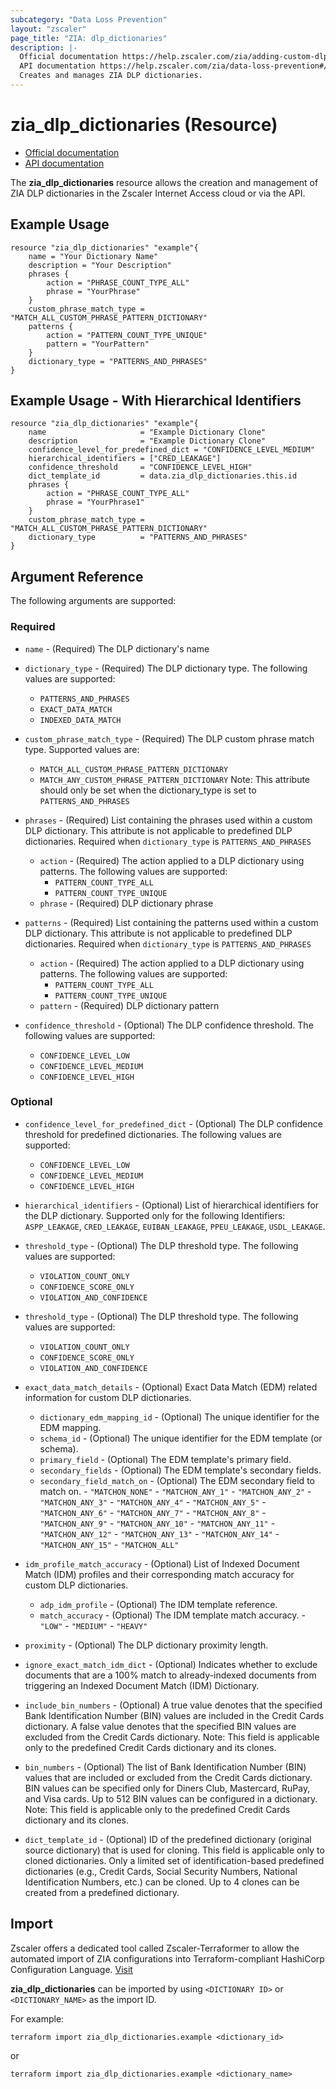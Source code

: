 ```yaml
---
subcategory: "Data Loss Prevention"
layout: "zscaler"
page_title: "ZIA: dlp_dictionaries"
description: |-
  Official documentation https://help.zscaler.com/zia/adding-custom-dlp-dictionary
  API documentation https://help.zscaler.com/zia/data-loss-prevention#/dlpDictionaries-post
  Creates and manages ZIA DLP dictionaries.
---
```


# zia_dlp_dictionaries (Resource)

* [Official documentation](https://help.zscaler.com/zia/adding-custom-dlp-dictionary)
* [API documentation](https://help.zscaler.com/zia/data-loss-prevention#/dlpDictionaries-post)

The **zia_dlp_dictionaries** resource allows the creation and management of ZIA DLP dictionaries in the Zscaler Internet Access cloud or via the API.

## Example Usage

```hcl
resource "zia_dlp_dictionaries" "example"{
    name = "Your Dictionary Name"
    description = "Your Description"
    phrases {
        action = "PHRASE_COUNT_TYPE_ALL"
        phrase = "YourPhrase"
    }
    custom_phrase_match_type = "MATCH_ALL_CUSTOM_PHRASE_PATTERN_DICTIONARY"
    patterns {
        action = "PATTERN_COUNT_TYPE_UNIQUE"
        pattern = "YourPattern"
    }
    dictionary_type = "PATTERNS_AND_PHRASES"
}
```

## Example Usage - With Hierarchical Identifiers

```hcl
resource "zia_dlp_dictionaries" "example"{
    name                     = "Example Dictionary Clone"
    description              = "Example Dictionary Clone"
    confidence_level_for_predefined_dict = "CONFIDENCE_LEVEL_MEDIUM"
    hierarchical_identifiers = ["CRED_LEAKAGE"]
    confidence_threshold     = "CONFIDENCE_LEVEL_HIGH"
    dict_template_id         = data.zia_dlp_dictionaries.this.id
    phrases {
        action = "PHRASE_COUNT_TYPE_ALL"
        phrase = "YourPhrase1"
    }
    custom_phrase_match_type = "MATCH_ALL_CUSTOM_PHRASE_PATTERN_DICTIONARY"
    dictionary_type          = "PATTERNS_AND_PHRASES"
}
```

## Argument Reference

The following arguments are supported:

### Required

* `name` - (Required) The DLP dictionary's name
* `dictionary_type` - (Required) The DLP dictionary type. The following values are supported:
  * `PATTERNS_AND_PHRASES`
  * `EXACT_DATA_MATCH`
  * `INDEXED_DATA_MATCH`
* `custom_phrase_match_type` - (Required) The DLP custom phrase match type. Supported values are:
  * `MATCH_ALL_CUSTOM_PHRASE_PATTERN_DICTIONARY`
  * `MATCH_ANY_CUSTOM_PHRASE_PATTERN_DICTIONARY`
  Note: This attribute should only be set when the dictionary_type is set to ``PATTERNS_AND_PHRASES``

* `phrases` - (Required) List containing the phrases used within a custom DLP dictionary. This attribute is not applicable to predefined DLP dictionaries. Required when `dictionary_type` is `PATTERNS_AND_PHRASES`
  * `action` - (Required) The action applied to a DLP dictionary using patterns. The following values are supported:
    * `PATTERN_COUNT_TYPE_ALL`
    * `PATTERN_COUNT_TYPE_UNIQUE`
  * `phrase` - (Required) DLP dictionary phrase

* `patterns` - (Required) List containing the patterns used within a custom DLP dictionary. This attribute is not applicable to predefined DLP dictionaries. Required when `dictionary_type` is `PATTERNS_AND_PHRASES`
  * `action` - (Required) The action applied to a DLP dictionary using patterns. The following values are supported:
    * `PATTERN_COUNT_TYPE_ALL`
    * `PATTERN_COUNT_TYPE_UNIQUE`
  * `pattern` - (Required) DLP dictionary pattern

* `confidence_threshold` - (Optional) The DLP confidence threshold. The following values are supported:
  * `CONFIDENCE_LEVEL_LOW`
  * `CONFIDENCE_LEVEL_MEDIUM`
  * `CONFIDENCE_LEVEL_HIGH`

### Optional

* `confidence_level_for_predefined_dict` - (Optional) The DLP confidence threshold for predefined dictionaries. The following values are supported:
  * `CONFIDENCE_LEVEL_LOW`
  * `CONFIDENCE_LEVEL_MEDIUM`
  * `CONFIDENCE_LEVEL_HIGH`

* `hierarchical_identifiers` - (Optional) List of hierarchical identifiers for the DLP dictionary. Supported only for the following Identifiers: `ASPP_LEAKAGE`, `CRED_LEAKAGE`, `EUIBAN_LEAKAGE`, `PPEU_LEAKAGE`, `USDL_LEAKAGE`.

* `threshold_type` - (Optional) The DLP threshold type. The following values are supported:
  * `VIOLATION_COUNT_ONLY`
  * `CONFIDENCE_SCORE_ONLY`
  * `VIOLATION_AND_CONFIDENCE`

* `threshold_type` - (Optional) The DLP threshold type. The following values are supported:
  * `VIOLATION_COUNT_ONLY`
  * `CONFIDENCE_SCORE_ONLY`
  * `VIOLATION_AND_CONFIDENCE`

* `exact_data_match_details` - (Optional) Exact Data Match (EDM) related information for custom DLP dictionaries.
  * `dictionary_edm_mapping_id` - (Optional) The unique identifier for the EDM mapping.
  * `schema_id` - (Optional) The unique identifier for the EDM template (or schema).
  * `primary_field` - (Optional) The EDM template's primary field.
  * `secondary_fields` - (Optional) The EDM template's secondary fields.
  * `secondary_field_match_on` - (Optional) The EDM secondary field to match on.
        - `"MATCHON_NONE"`
        - `"MATCHON_ANY_1"`
        - `"MATCHON_ANY_2"`
        - `"MATCHON_ANY_3"`
        - `"MATCHON_ANY_4"`
        - `"MATCHON_ANY_5"`
        - `"MATCHON_ANY_6"`
        - `"MATCHON_ANY_7"`
        - `"MATCHON_ANY_8"`
        - `"MATCHON_ANY_9"`
        - `"MATCHON_ANY_10"`
        - `"MATCHON_ANY_11"`
        - `"MATCHON_ANY_12"`
        - `"MATCHON_ANY_13"`
        - `"MATCHON_ANY_14"`
        - `"MATCHON_ANY_15"`
        - `"MATCHON_ALL"`

* `idm_profile_match_accuracy` - (Optional) List of Indexed Document Match (IDM) profiles and their corresponding match accuracy for custom DLP dictionaries.
  * `adp_idm_profile` - (Optional) The IDM template reference.
  * `match_accuracy` - (Optional) The IDM template match accuracy.
        - `"LOW"`
        - `"MEDIUM"`
        - `"HEAVY"`

* `proximity` - (Optional) The DLP dictionary proximity length.
* `ignore_exact_match_idm_dict` - (Optional) Indicates whether to exclude documents that are a 100% match to already-indexed documents from triggering an Indexed Document Match (IDM) Dictionary.
* `include_bin_numbers` - (Optional) A true value denotes that the specified Bank Identification Number (BIN) values are included in the Credit Cards dictionary. A false value denotes that the specified BIN values are excluded from the Credit Cards dictionary. Note: This field is applicable only to the predefined Credit Cards dictionary and its clones.
* `bin_numbers` - (Optional) The list of Bank Identification Number (BIN) values that are included or excluded from the Credit Cards dictionary. BIN values can be specified only for Diners Club, Mastercard, RuPay, and Visa cards. Up to 512 BIN values can be configured in a dictionary. Note: This field is applicable only to the predefined Credit Cards dictionary and its clones.
* `dict_template_id` - (Optional) ID of the predefined dictionary (original source dictionary) that is used for cloning. This field is applicable only to cloned dictionaries. Only a limited set of identification-based predefined dictionaries (e.g., Credit Cards, Social Security Numbers, National Identification Numbers, etc.) can be cloned. Up to 4 clones can be created from a predefined dictionary.

## Import

Zscaler offers a dedicated tool called Zscaler-Terraformer to allow the automated import of ZIA configurations into Terraform-compliant HashiCorp Configuration Language.
[Visit](https://github.com/zscaler/zscaler-terraformer)

**zia_dlp_dictionaries** can be imported by using `<DICTIONARY ID>` or `<DICTIONARY_NAME>` as the import ID.

For example:

```shell
terraform import zia_dlp_dictionaries.example <dictionary_id>
```

or

```shell
terraform import zia_dlp_dictionaries.example <dictionary_name>
```
